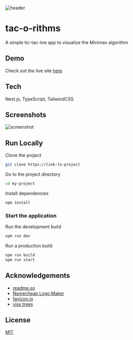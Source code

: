 ![header](https://github.com/cblanken/tic-tac-toe/assets/19908880/a8324a13-4ad3-4f7b-975f-195b2f1dba0c)

# tac-o-rithms

A simple tic-tac-toe app to visualize the Minimax algorithm

## Demo

Check out the live site [here](https://tic-tac-toe-cblanken.vercel.app)

## Tech

Next.js, TypeScript, TailwindCSS

## Screenshots

![screenshot](https://github.com/cblanken/tic-tac-toe/assets/19908880/58752307-259f-4e1b-a67e-b9a1fc655552)

## Run Locally

Clone the project

```bash
git clone https://link-to-project
```

Go to the project directory

```bash
cd my-project
```

Install dependencies

```bash
npm install
```

### Start the application

Run the development build

```bash
npm run dev
```

Run a production build

```bash
npm run build
npm run start
```

## Acknowledgements

- [readme.so](https://readme.so)
- [Namecheap Logo Maker](https://www.namecheap.com/logo-maker/)
- [favicon.io](https://favicon.io)
- [visx trees](https://airbnb.io/visx/trees)

## License

[MIT](https://choosealicense.com/licenses/mit/)

